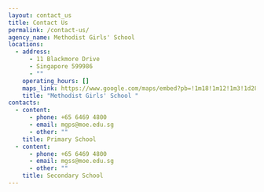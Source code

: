 ```yaml
---
layout: contact_us
title: Contact Us
permalink: /contact-us/
agency_name: Methodist Girls' School
locations:
  - address:
      - 11 Blackmore Drive
      - Singapore 599986
      - ""
    operating_hours: []
    maps_link: https://www.google.com/maps/embed?pb=!1m18!1m12!1m3!1d2820.462778244968!2d103.78463584541922!3d1.3341530785734816!2m3!1f0!2f0!3f0!3m2!1i1024!2i768!4f13.1!3m3!1m2!1s0x31da1084446b721d%3A0xcbcfd322dea1c70f!2sMethodist%20Girls'%20School!5e0!3m2!1sen!2ssg!4v1665467992748!5m2!1sen!2ssg
    title: "Methodist Girls' School "
contacts:
  - content:
      - phone: +65 6469 4800
      - email: mgps@moe.edu.sg
      - other: ""
    title: Primary School
  - content:
      - phone: +65 6469 4800
      - email: mgss@moe.edu.sg
      - other: ""
    title: Secondary School
---
```

